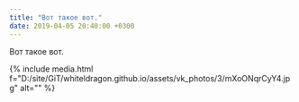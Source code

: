 ```yaml
---
title: "Вот такое вот."
date: 2019-04-05 20:40:00 +0300
---
```


Вот такое вот.

{% include media.html f="D:/site/GiT/whiteldragon.github.io/assets/vk_photos/3/mXoONqrCyY4.jpg" alt="" %}
